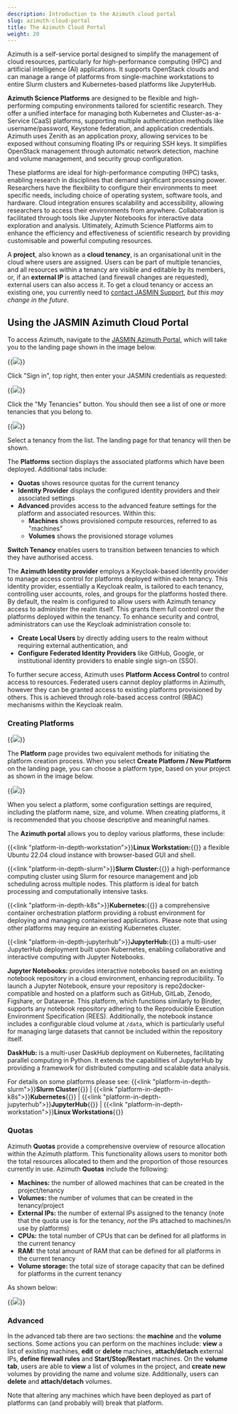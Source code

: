 ```yaml
---
description: Introduction to the Azimuth cloud portal
slug: azimuth-cloud-portal
title: The Azimuth Cloud Portal
weight: 20
---
```


Azimuth is a self-service portal designed to simplify the management of cloud resources, particularly for high-performance computing (HPC)
and artificial intelligence (AI) applications. It supports OpenStack clouds and can manage a range of platforms from single-machine
workstations to entire Slurm clusters and Kubernetes-based platforms like JupyterHub.

**Azimuth Science Platforms** are designed to be flexible and high-performing computing environments tailored for scientific research.
They offer a unified interface for managing both Kubernetes and Cluster-as-a-Service (CaaS) platforms, supporting multiple authentication
methods like username/password, Keystone federation, and application credentials.  Azimuth uses Zenith as an application proxy,
allowing services to be exposed without consuming floating IPs or requiring SSH keys. It simplifies OpenStack management through
automatic network detection, machine and volume management, and security group configuration.

These platforms are ideal for high-performance computing (HPC) tasks, enabling research in disciplines that
demand significant processing power. Researchers have the flexibility to configure their environments to meet
specific needs, including choice of operating system, software tools, and hardware. Cloud integration ensures
scalability and accessibility, allowing researchers to access their environments from anywhere. Collaboration is
facilitated through tools like Jupyter Notebooks for interactive data exploration and analysis. Ultimately, Azimuth Science Platforms
aim to enhance the efficiency and effectiveness of scientific research by providing customisable and powerful computing resources.

A **project**, also known as a **cloud tenancy**, is an organisational unit in the cloud where users are assigned.
Users can be part of multiple tenancies, and all resources within a tenancy are visible and editable by its members, or,
if an **external IP** is attached (and firewall changes are requested), external users can also access it.
To get a cloud tenancy or access an existing one, you currently need to [contact JASMIN Support](mailto:support@jasmin.ac.uk), *but this may change in the future*.

## Using the JASMIN Azimuth Cloud Portal

To access Azimuth, navigate to the [JASMIN Azimuth Portal](https://portal.cloud.jasmin.ac.uk/), which will take you to the landing page shown in the image below.

{{<image src="img/docs/azimuth-cloud-portal/Azimuth-landing-page.png" caption="Landing page" wrapper="col-12 mx-auto text-center">}}

Click "Sign in", top right, then enter your JASMIN credentials as requested:

{{<image src="img/docs/azimuth-cloud-portal/Azimuth-Login-Page.png" caption="Log in" wrapper="col-6 mx-auto text-center">}}

Click the "My Tenancies" button. You should then see a list of one or more tenancies that you belong to.

{{<image src="img/docs/azimuth-cloud-portal/Azimuth-list-of-Tenants-Page.png" caption="List of Tenancies" wrapper="col-12 mx-auto text-center">}}

Select a tenancy from the list. The landing page for that tenancy will then be shown.

The **Platforms** section displays the associated platforms which have been deployed.
Additional tabs include:

- **Quotas** shows resource quotas for the current tenancy
- **Identity Provider** displays the configured identity providers and their associated settings
- **Advanced** provides access to the advanced feature settings for the platform and associated resources. Within this:
  - **Machines** shows provisioned compute resources, referred to as "machines"
  - **Volumes** shows the provisioned storage volumes
  
**Switch Tenancy** enables users to transition between tenancies to which they have authorised access.

The **Azimuth Identity provider** employs a Keycloak-based identity provider to manage access control for platforms deployed
within each tenancy. This identity provider, essentially a Keycloak realm, is tailored to each tenancy, controlling user
accounts, roles, and groups for the platforms hosted there. By default, the realm is configured to allow users with
Azimuth tenancy access to administer the realm itself. This grants them full control over the platforms deployed within the tenancy. To enhance
security and control, administrators can use the Keycloak administration console to:

- **Create Local Users** by directly adding users
to the realm without requiring external authentication, and 
- **Configure Federated Identity Providers** like GitHub, Google, or institutional identity providers to enable single sign-on (SSO). 

To further secure access, Azimuth uses **Platform Access Control** to control access to resources. Federated users cannot deploy platforms in
Azimuth, however they can be granted access to existing platforms provisioned by others. This is achieved through role-based access control (RBAC) mechanisms within the Keycloak realm.

### Creating Platforms

{{<image src="img/docs/azimuth-cloud-portal/azimuth-tenancy-platform-landing-page.png" caption="Platform landing page" wrapper="col-12 mx-auto text-center">}}

The **Platform** page provides two equivalent methods for initiating the platform creation process. When you select
**Create Platform / New Platform** on the landing page, you can choose a platform type, based on your project as shown in the image below.

{{<image src="img/docs/azimuth-cloud-portal/Azimuth-new-platform.png" caption="New Platform list page" wrapper="col-9 mx-auto text-center">}}

When you select a platform, some configuration settings are required, including the platform name, size, and volume. When creating platforms, it is recommended that you choose descriptive and meaningful names.

The **Azimuth portal** allows you to deploy various platforms, these include:

{{<link "platform-in-depth-workstation">}}**Linux Workstation:**{{</link>}} a flexible Ubuntu 22.04 cloud instance with browser-based GUI and shell.

{{<link "platform-in-depth-slurm">}}**Slurm Cluster:**{{</link>}} a high-performance computing cluster using Slurm for resource management and job scheduling across multiple nodes. This platform is ideal for batch processing and computationally intensive tasks.

{{<link "platform-in-depth-k8s">}}**Kubernetes:**{{</link>}} a comprehensive container orchestration platform providing a robust environment for deploying and managing containerised applications. Please note that using other platforms may require an existing Kubernetes cluster.

{{<link "platform-in-depth-jupyterhub">}}**JupyterHub:**{{</link>}} a multi-user JupyterHub deployment built upon Kubernetes, enabling collaborative and interactive computing with Jupyter Notebooks.

**Jupyter Notebooks:** provides interactive notebooks based on an existing notebook repository in a cloud environment, enhancing reproducibility.
To launch a Jupyter Notebook, ensure your repository is repo2docker-compatible and hosted on a platform such as GitHub, GitLab, Zenodo, Figshare,
or Dataverse. This platform, which functions similarly to Binder, supports any notebook repository adhering to the Reproducible Execution Environment
Specification (REES). Additionally, the notebook instance includes a configurable cloud volume at `/data`, which is particularly useful for managing
large datasets that cannot be included within the repository itself.

**DaskHub:** is a multi-user DaskHub deployment on Kubernetes, facilitating parallel computing in Python. It extends the capabilities of JupyterHub by providing a framework for distributed computing and scalable data analysis.

For details on some platforms please see: {{<link "platform-in-depth-slurm">}}**Slurm Cluster**{{</link>}} | {{<link "platform-in-depth-k8s">}}**Kubernetes**{{</link>}} | {{<link "platform-in-depth-jupyterhub">}}**JupyterHub**{{</link>}} | {{<link "platform-in-depth-workstation">}}**Linux Workstations**{{</link>}}

### Quotas

Azimuth **Quotas** provide a comprehensive overview of resource allocation within the Azimuth platform. This functionality allows users to monitor both the total resources allocated to them and the proportion of those resources currently in use. Azimuth **Quotas** include the following:

- **Machines:** the number of allowed machines that can be created in the project/tenancy
- **Volumes:** the number of volumes that can be created in the tenancy/project
- **External IPs:** the number of external IPs assigned to the tenancy (note that the quota use is for the tenancy, *not* the IPs attached to machines/in use by platforms)
- **CPUs:** the total number of CPUs that can be defined for all platforms in the current tenancy
- **RAM:** the total amount of RAM that can be defined for all platforms in the current tenancy
- **Volume storage:** the total size of storage capacity that can be defined for platforms in the current tenancy

As shown below:

{{<image src="img/docs/azimuth-cloud-portal/Azimuth-quotas-Page.png" caption="Quotas page" wrapper="col-12 mx-auto text-center">}}

### Advanced

In the advanced tab there are two sections: the **machine** and the **volume** sections. Some actions you can perform on the machines include: **view** a list of existing machines, **edit** or **delete** machines, **attach/detach** external IPs, **define firewall rules** and **Start/Stop/Restart** machines. On the **volume tab**, users are able to **view** a list of volumes in the project, and **create new** volumes by providing the name and volume size. Additionally, users can **delete** and **attach/detach** volumes.

Note that altering any machines which have been deployed as part of platforms can (and probably will) break that platform.
